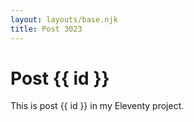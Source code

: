 ```yaml
---
layout: layouts/base.njk
title: Post 3023
---
```


# Post {{ id }}

This is post {{ id }} in my Eleventy project.
